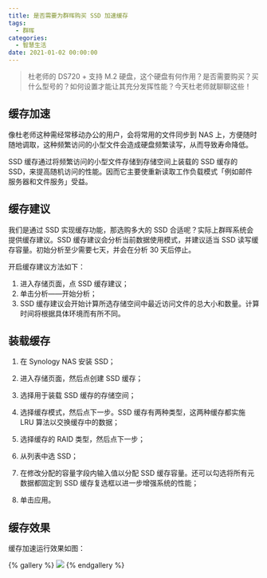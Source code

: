 ```yaml
---
title: 是否需要为群晖购买 SSD 加速缓存
tags:
  - 群晖
categories:
  - 智慧生活
date: 2021-01-02 00:00:00
---
```


> 杜老师的 DS720 + 支持 M.2 硬盘，这个硬盘有何作用？是否需要购买？买什么型号的？如何设置才能让其充分发挥性能？今天杜老师就聊聊这些！

<!-- more -->

## 缓存加速

像杜老师这种需经常移动办公的用户，会将常用的文件同步到 NAS 上，方便随时随地调取，这种频繁访问的小型文件会造成硬盘频繁读写，从而导致寿命降低。

SSD 缓存通过将频繁访问的小型文件存储到存储空间上装载的 SSD 缓存的 SSD，来提高随机访问的性能。因而它主要使重新读取工作负载模式「例如邮件服务器和文件服务」受益。

## 缓存建议

我们是通过 SSD 实现缓存功能，那选购多大的 SSD 合适呢？实际上群晖系统会提供缓存建议。SSD 缓存建议会分析当前数据使用模式，并建议适当 SSD 读写缓存容量。初始分析至少需要七天，并会在分析 30 天后停止。

开启缓存建议方法如下：

1. 进入存储页面，点 SSD 缓存建议；
2. 单击分析——开始分析；
3. SSD 缓存建议会开始计算所选存储空间中最近访问文件的总大小和数量。计算时间将根据具体环境而有所不同。

## 装载缓存

1. 在 Synology NAS 安装 SSD；

2. 进入存储页面，然后点创建 SSD 缓存；

3. 选择用于装载 SSD 缓存的存储空间；

4. 选择缓存模式，然后点下一步。SSD 缓存有两种类型，这两种缓存都实施 LRU 算法以交换缓存中的数据；

5. 选择缓存的 RAID 类型，然后点下一步；

6. 从列表中选 SSD；

7. 在修改分配的容量字段内输入值以分配 SSD 缓存容量。还可以勾选将所有元数据都固定到 SSD 缓存复选框以进一步增强系统的性能；

8. 单击应用。

## 缓存效果

缓存加速运行效果如图：

{% gallery %}
![](https://cdn.dusays.com/2021/01/298-1.jpg/1)
{% endgallery %}